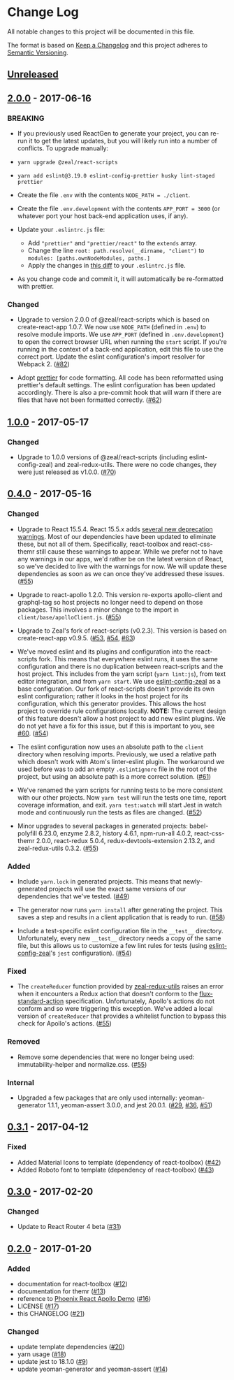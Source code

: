 # Change Log

All notable changes to this project will be documented in this file.

The format is based on [Keep a Changelog](http://keepachangelog.com/)
and this project adheres to [Semantic Versioning](http://semver.org/).

## [Unreleased](https://github.com/CodingZeal/generator-react-zeal/compare/v2.0.0...HEAD)

## [2.0.0](https://github.com/CodingZeal/generator-react-zeal/compare/v1.0.0...v2.0.0) - 2017-06-16

### BREAKING

- If you previously used ReactGen to generate your project, you can re-run it to get the latest updates, but you will likely run into a number of conflicts.  To upgrade manually:

- `yarn upgrade @zeal/react-scripts`
- `yarn add eslint@3.19.0 eslint-config-prettier husky lint-staged prettier`
- Create the file `.env` with the contents `NODE_PATH = ./client`.
- Create the file `.env.development` with the contents `APP_PORT = 3000` (or whatever port your host back-end application uses, if any).
- Update your `.eslintrc.js` file:
  - Add `"prettier"` and `"prettier/react"` to the `extends` array.
  - Change the line `root: path.resolve(__dirname, "client")` to `modules: [paths.ownNodeModules, paths.]`
  - Apply the changes in [this diff](https://github.com/CodingZeal/generator-react-zeal/pull/82/files#diff-fdbfd4c783ed366394fb487018501d97) to your `.eslintrc.js` file.
- As you change code and commit it, it will automatically be re-formatted with prettier.

### Changed

- Upgrade to version 2.0.0 of @zeal/react-scripts which is based on create-react-app 1.0.7.  We now use `NODE_PATH` (defined in `.env`) to resolve module imports.  We use `APP_PORT` (defined in `.env.development`) to open the correct browser URL when running the `start` script.  If you're running in the context of a back-end application, edit this file to use the correct port.  Update the eslint configuration's import resolver for Webpack 2. ([#82](https://github.com/CodingZeal/generator-react-zeal/pull/82))

- Adopt [prettier](https://github.com/prettier/prettier) for code formatting.  All code has been reformatted using prettier's default settings.  The eslint configuration has been updated accordingly.  There is also a pre-commit hook that will warn if there are files that have not been formatted correctly. ([#62](https://github.com/CodingZeal/generator-react-zeal/pull/62))

## [1.0.0](https://github.com/CodingZeal/generator-react-zeal/compare/v0.4.0...v1.0.0) - 2017-05-17

### Changed

- Upgrade to 1.0.0 versions of @zeal/react-scripts (including eslint-config-zeal) and zeal-redux-utils.  There were no code changes, they were just released as v1.0.0. ([#70](https://github.com/CodingZeal/generator-react-zeal/pull/70))

## [0.4.0](https://github.com/CodingZeal/generator-react-zeal/compare/v0.3.1...v0.4.0) - 2017-05-16

### Changed

- Upgrade to React 15.5.4.  React 15.5.x adds [several new deprecation warnings](https://facebook.github.io/react/blog/2017/04/07/react-v15.5.0.html#new-deprecation-warnings).  Most of our dependencies have been updated to eliminate these, but not all of them.  Specifically, react-toolbox and react-css-themr still cause these warnings to appear.  While we prefer not to have any warnings in our apps, we'd rather be on the latest version of React, so we've decided to live with the warnings for now.  We will update these dependencies as soon as we can once they've addressed these issues. ([#55](https://github.com/CodingZeal/generator-react-zeal/pull/55))

- Upgrade to react-apollo 1.2.0.  This version re-exports apollo-client and graphql-tag so host projects no longer need to depend on those packages.  This involves a minor change to the import in `client/base/apolloClient.js`. ([#55](https://github.com/CodingZeal/generator-react-zeal/pull/55))

- Upgrade to Zeal's fork of react-scripts (v0.2.3).  This version is based on create-react-app v0.9.5. ([#53](https://github.com/CodingZeal/generator-react-zeal/pull/53), [#54](https://github.com/CodingZeal/generator-react-zeal/pull/54), [#63](https://github.com/CodingZeal/generator-react-zeal/pull/63))

- We've moved eslint and its plugins and configuration into the react-scripts fork.  This means that everywhere eslint runs, it uses the same configuration and there is no duplication between react-scripts and the host project.  This includes from the yarn script (`yarn lint:js`), from text editor integration, and from `yarn start`.  We use [eslint-config-zeal](https://github.com/CodingZeal/eslint-config-zeal) as a base configuration.  Our fork of react-scripts doesn't provide its own eslint configuration; rather it looks in the host project for its configuration, which this generator provides.  This allows the host project to override rule configurations locally.  **NOTE:** The current design of this feature doesn't allow a host project to add new eslint plugins.  We do not yet have a fix for this issue, but if this is important to you, see [#60](https://github.com/CodingZeal/generator-react-zeal/issues/60). ([#54](https://github.com/CodingZeal/generator-react-zeal/pull/54))

- The eslint configuration now uses an absolute path to the `client` directory when resolving imports.  Previously, we used a relative path which doesn't work with Atom's linter-eslint plugin.  The workaround we used before was to add an empty `.eslintignore` file in the root of the project, but using an absolute path is a more correct solution. ([#61](https://github.com/CodingZeal/generator-react-zeal/pull/61))

- We've renamed the yarn scripts for running tests to be more consistent with our other projects.  Now `yarn test` will run the tests one time, report coverage information, and exit.  `yarn test:watch` will start Jest in watch mode and continuously run the tests as files are changed. ([#52](https://github.com/CodingZeal/generator-react-zeal/pull/52))

- Minor upgrades to several packages in generated projects: babel-polyfill 6.23.0, enzyme 2.8.2, history 4.6.1, npm-run-all 4.0.2, react-css-themr 2.0.0, react-redux 5.0.4, redux-devtools-extension 2.13.2, and zeal-redux-utils 0.3.2. ([#55](https://github.com/CodingZeal/generator-react-zeal/pull/55))

### Added

- Include `yarn.lock` in generated projects.  This means that newly-generated projects will use the exact same versions of our dependencies that we've tested. ([#49](https://github.com/CodingZeal/generator-react-zeal/pull/49))

- The generator now runs `yarn install` after generating the project.  This saves a step and results in a client application that is ready to run. ([#58](https://github.com/CodingZeal/generator-react-zeal/pull/58))

- Include a test-specific eslint configuration file in the `__test__` directory.  Unfortunately, every new `__test__` directory needs a copy of the same file, but this allows us to customize a few lint rules for tests (using [eslint-config-zeal](https://github.com/CodingZeal/eslint-config-zeal)'s `jest` configuration). ([#54](https://github.com/CodingZeal/generator-react-zeal/pull/54))

### Fixed

- The `createReducer` function provided by [zeal-redux-utils](https://github.com/CodingZeal/zeal-redux-utils) raises an error when it encounters a Redux action that doesn't conform to the [flux-standard-action](https://github.com/acdlite/flux-standard-action) specification.  Unfortunately, Apollo's actions do not conform and so were triggering this exception.  We've added a local version of `createReducer` that provides a whitelist function to bypass this check for Apollo's actions. ([#55](https://github.com/CodingZeal/generator-react-zeal/pull/55))

### Removed

- Remove some dependencies that were no longer being used: immutability-helper and normalize.css. ([#55](https://github.com/CodingZeal/generator-react-zeal/pull/55))

### Internal

- Upgraded a few packages that are only used internally: yeoman-generator 1.1.1, yeoman-assert 3.0.0, and jest 20.0.1. ([#29](https://github.com/CodingZeal/generator-react-zeal/pull/29), [#36](https://github.com/CodingZeal/generator-react-zeal/pull/36), [#51](https://github.com/CodingZeal/generator-react-zeal/pull/51))

## [0.3.1](https://github.com/CodingZeal/generator-react-zeal/compare/v0.3.0...v0.3.1) - 2017-04-12

### Fixed
- Added Material Icons to template (dependency of react-toolbox) ([#42](https://github.com/CodingZeal/generator-react-zeal/pull/42))
- Added Roboto font to template (dependency of react-toolbox) ([#43](https://github.com/CodingZeal/generator-react-zeal/pull/43))

## [0.3.0](https://github.com/CodingZeal/generator-react-zeal/compare/v0.2.0...v0.2.1) - 2017-02-20

### Changed
- Update to React Router 4 beta ([#31](https://github.com/CodingZeal/generator-react-zeal/pull/31))

## [0.2.0](https://github.com/CodingZeal/generator-react-zeal/compare/v0.1.9...v0.2.0) - 2017-01-20

### Added
- documentation for react-toolbox ([#12](https://github.com/CodingZeal/generator-react-zeal/pull/12))
- documentation for themr ([#13](https://github.com/CodingZeal/generator-react-zeal/pull/13))
- reference to [Phoenix React Apollo Demo](https://github.com/CodingZeal/phoenix-react-apollo-demo) ([#16](https://github.com/CodingZeal/generator-react-zeal/pull/16))
- LICENSE ([#17](https://github.com/CodingZeal/generator-react-zeal/pull/17))
- this CHANGELOG ([#21](https://github.com/CodingZeal/generator-react-zeal/pull/21))

### Changed
- update template dependencies ([#20](https://github.com/CodingZeal/generator-react-zeal/pull/20))
- yarn usage ([#18](https://github.com/CodingZeal/generator-react-zeal/pull/18))
- update jest to 18.1.0 ([#9](https://github.com/CodingZeal/generator-react-zeal/pull/9))
- update yeoman-generator and yeoman-assert ([#14](https://github.com/CodingZeal/generator-react-zeal/pull/14))
